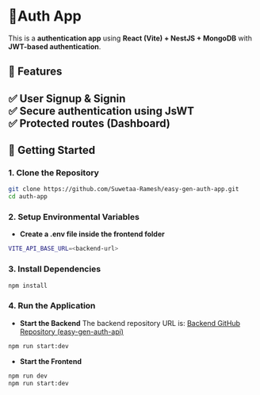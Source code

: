 # 🚀Auth App

This is a **authentication app** using **React (Vite) + NestJS + MongoDB** with **JWT-based authentication**.

## 📌 Features
✅ User **Signup & Signin**  
✅ Secure authentication using **JsWT**  
✅ Protected routes (Dashboard)  
---

## 🚀 **Getting Started**
### 1. Clone the Repository
```sh
git clone https://github.com/Suwetaa-Ramesh/easy-gen-auth-app.git
cd auth-app
```

### 2. Setup Environmental Variables
- **Create a .env file inside the frontend folder**
```sh
VITE_API_BASE_URL=<backend-url>
```

### 3. Install Dependencies
```sh
npm install
```

### 4. Run the Application
- **Start the Backend**
The backend repository URL is:
[Backend GitHub Repository (easy-gen-auth-api)](https://github.com/Suwetaa-Ramesh/easy-gen-auth-api.git)

```sh
npm run start:dev
```

- **Start the Frontend**
```sh
npm run dev
npm run start:dev
```



